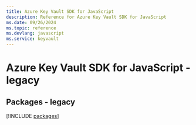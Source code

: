 ```yaml
---
title: Azure Key Vault SDK for JavaScript
description: Reference for Azure Key Vault SDK for JavaScript
ms.date: 09/26/2024
ms.topic: reference
ms.devlang: javascript
ms.service: keyvault
---
```

# Azure Key Vault SDK for JavaScript - legacy
## Packages - legacy
[!INCLUDE [packages](key-vault-index.md)]